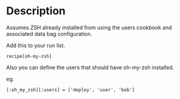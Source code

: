 # Description

Assumes ZSH already installed from using the users cookbook and associated data bag configuration.

Add this to your run list.

    recipe[oh-my-zsh]

Also you can define the users that should have oh-my-zsh installed.

eg.

    [:oh_my_zsh][:users] = ['deploy', 'user', 'bob']
